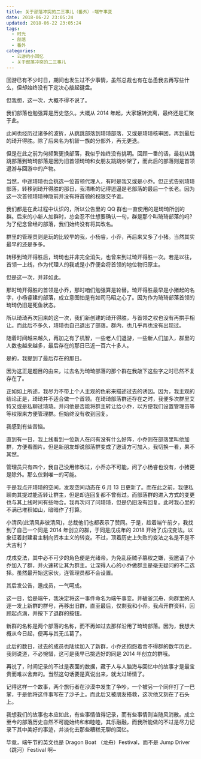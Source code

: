 ```yaml
---
title: 关于部落冲突的二三事儿（番外）-端午事变
date: 2018-06-22 23:05:24
updated: 2018-06-22 23:05:24
tags:
  - 时光
  - 部落
  - 番外
categories:
  - 云游的小回忆
  - 关于部落冲突的二三事儿
---
```


回游已有不少时日，期间也发生过不少事情，虽然总裁也有在怂恿我去再写些什么，但却始终没有下定决心敲起键盘。

但我想，这一次，大概不得不说了。

<!-- more -->

我们部落也勉强算是历史悠久。大概从 2014 年起，大家辗转流离，最终还是汇聚于此。

此间也经历过诸多的波折，从跳跳部落到琦琦部落，又或是琦琦核审团，再到最后的琦开得胜。除了后来名为机智一族的分部外，再无更迭。

但是在此之前为何频繁更换部落，我似乎始终没有挑明。回顾一番的话，最初从跳跳部落到琦琦部落是因为旧首领琦琦和女朋友跳跳吵架了，而此后的部落则是首领退游与回游中的产物。

当然，中途琦琦也会挑选一位首领代理人，有时是我又或是小乔。但正式告别琦琦部落，转移到琦开得胜的那日，我清晰的记得逗逼是老部落的最后一个长老。因为这一次首领琦琦神隐前并没有将首领的权限交予谁。

我们都是在此过程中认识的，所以公告里的 QQ 群也一直使用的是琦琦所创的群。后来的小新人加群时，总会忍不住想要确认一句，群是那个叫琦琦部落的吗?为了纪念曾经的部落，我们始终没有将其改名。

群里的管理员则是玩的比较早的我，小杨睿，小乔，再后来又多了小猪。当然其实最早的还是多多。

转移到琦开得胜后，琦琦也并非完全消失，也曾来到过琦开得胜一次。若是以往，首领一上线，作为代理人的我或是小乔便会将首领的地位物归原主。

但是这一次，并非如此。

那时琦开得胜的首领是小乔，那时咱们勉强算是轮替。琦开得胜最早是小猪起的名字，小杨睿建的部落，成立意图怕是有如司马昭之心了。因为作为琦琦部落首领的琦琦仍旧是死鱼状态。

所以琦琦再次回来的这一次，我们新创建的琦开得胜，与首领之权也没有再拱手相让。而此后不多久，琦琦也自己退出了部落。群内，也几乎再也没有出现过。

随着时间越来越久，再加之有了机智，一些老人们退游，一些新人们加入，群里的人数也越来越多，最后存在的那日已近一百六十多人。

是的，我提到了最后存在的那日。

因为这正是题目的由来，过去名为琦琦部落的那个群在我敲下这些字之时已然不复存在了。

正如如上所述，我尽力不带上个人主观的色彩来描述过去的诱因。因为，我主观的结论正是，琦琦并不适合做一个首领。在琦琦部落群还存在之时，我便多次群里艾特又或是私聊过琦琦。并问他是否能将群主转让给小乔，以方便我们设置管理员等等权限来方便管理群。但始终没有收到回复。

我感到有些苦恼。

直到有一日，我上线看到一位新人在问有没有什么好阵，小乔则在部落里叫他加群，方便看图片。但是新朋友却说部落群变成了邀请方可加入。我切换一看，果不其然。

管理员只有四个，我自己没用修改过，小乔亦不可能，问了小杨睿也没有，小猪更是除外。那么仅剩唯一的可能。

于是我点开琦琦的空间，发现空间动态在 6 月 13 日更新了。而在此之前，我便私聊向其提过能否转让群主，但是却连回复都不曾有过。而部落群的进入方式的变更也与其上线时间有些吻合。我再次问了问琦琦，但是仍旧没有回复。此时我心里的不满已堆积如山，暗暗作了打算。

小清风(此清风非彼清风)，总裁他们也都表示了赞同。于是，趁着端午前夕，我找到了自己一个同是 2014 年创立的群，于同是戊戌年的 2018 开始了戊戌变法。以象征着封建君主制向资本主义的转变。不过，顶着历史上失败的变法之名是不是不大吉利？

戊戌变法，其中必不可少的角色便是光绪帝。为免乱臣贼子篡权之嫌，我邀请了小乔加入了群，并火速转让其为群主。让深得人心的小乔做群主是毫无疑问的不二选择。虽然最开始这家伙，连管理员都不会设置。

其后发公告，邀成员，一气呵成。

这一日，恰是端午，我决定将这一事件命名为端午事变。并破釜沉舟，向群里的人逐一发上新群的群号，再移出旧群。直至最后，仅剩我和小乔。我点开群资料，回顾起点滴，并按下了退群的按钮。

新群的名称是两个部落的名称，而不再如过去那样沿用了琦琦部落。因为，我想大概从今日起，便再与其无瓜葛了。

此后的数日，过去的成员也陆续加入了新群，小乔还抱怨着舍不得群的数年历史。我则说道，不必惋惜，这可是我早已挑选好的同是 2014 年创立的群哦。

再说了，时间记录的不过是表面的数据，藏于人与人脑海与回忆中的故事才是最宝贵而难以舍弃的。当然这句话要是真说出来，就太过矫情了。

记得这样一个故事，两个旅行者在沙漠中发生了争吵，一个被另一个同伴打了一巴掌，于是他将这件事写在了沙子上。而此后又被朋友搭救，这次他又刻在了石头上。

我想我们的故事也本应如此，有些事情值得记录，而有些事情则当随风消散。成立至今的部落历史自然不可能始终和和睦睦，其乐融融，而我所能做的不过是尽力记录下其中美好的事迹，并淡化去那些糟糕无聊的回忆。

毕竟，端午节的英文也是 Dragon Boat （龙舟）Festival，而不是 Jump Driver （跳河）Festival 啊~
